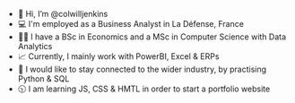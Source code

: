- 👋 Hi, I’m @colwilljenkins
- 💻 I'm employed as a Business Analyst in La Défense, France
- 👩‍🎓 I have a BSc in Economics and a MSc in Computer Science with Data Analytics
- 📈 Currently, I mainly work with PowerBI, Excel & ERPs
- 🔌 I would like to stay connected to the wider industry, by practising Python & SQL
- 🕥 I am learning JS, CSS & HMTL in order to start a portfolio website


<!---
colwilljenkins/colwilljenkins is a ✨ special ✨ repository because its `README.md` (this file) appears on your GitHub profile.
You can click the Preview link to take a look at your changes.
--->
